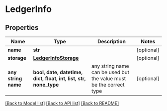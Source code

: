 # LedgerInfo


## Properties
Name | Type | Description | Notes
------------ | ------------- | ------------- | -------------
**name** | **str** |  | [optional] 
**storage** | [**LedgerInfoStorage**](LedgerInfoStorage.md) |  | [optional] 
**any string name** | **bool, date, datetime, dict, float, int, list, str, none_type** | any string name can be used but the value must be the correct type | [optional]

[[Back to Model list]](../README.md#documentation-for-models) [[Back to API list]](../README.md#documentation-for-api-endpoints) [[Back to README]](../README.md)


